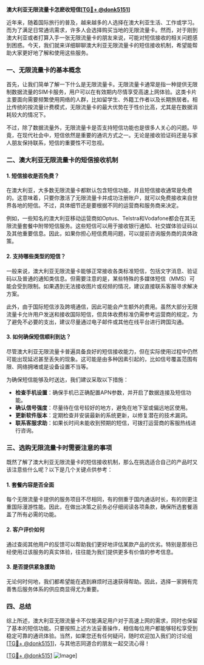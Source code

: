 **澳大利亚无限流量卡怎麽收短信[[TG💪+ @donk5151](https://t.me/s/donk5151)]**

近年来，随着国际旅行的普及，越来越多的人选择在澳大利亚生活、工作或学习。而为了满足日常通讯需求，许多人会选择购买当地的无限流量卡。然而，对于刚到澳大利亚或者打算入手一张无限流量卡的朋友来说，可能对短信接收的相关问题感到困惑。今天，我们就来详细聊聊澳大利亚无限流量卡的短信接收机制，希望能帮助大家更好地了解和使用这些服务。

### 一、无限流量卡的基本概念

首先，让我们简单了解一下什么是无限流量卡。无限流量卡通常是指一种提供无限制数据流量的SIM卡服务，用户可以在有效期内尽情享受高速上网体验。这类卡片主要面向需要频繁使用网络的人群，比如留学生、外籍工作者以及长期旅居者。相比传统的按流量计费模式，无限流量卡的最大优势在于性价比高，尤其是在数据消耗较大的情况下。

不过，除了数据流量外，无限流量卡是否支持短信功能也是很多人关心的问题。毕竟，在现代社会中，短信依然是重要的通讯方式之一。无论是接收验证码还是与家人朋友保持联系，短信的重要性不可忽视。

### 二、澳大利亚无限流量卡的短信接收机制

#### 1. 短信接收是否免费？

在澳大利亚，大多数无限流量卡都默认包含短信功能，并且短信接收通常是免费的。这意味着，只要你激活了无限流量卡并成功注册账户，就可以免费接收来自世界各地的短信。不过，具体细节还是要根据不同的运营商和服务商来决定。

例如，一些知名的澳大利亚移动运营商如Optus、Telstra和Vodafone都会在其无限流量套餐中附带短信服务。这些短信可以用于接收银行通知、社交媒体验证码以及其他重要信息。因此，如果你担心短信费用问题，可以提前咨询服务商的具体政策。

#### 2. 支持哪些类型的短信？

一般来说，澳大利亚无限流量卡能够正常接收各类标准短信，包括文字消息、验证码以及普通的通知类信息。但需要注意的是，某些特殊的多媒体短信（MMS）可能会受到限制。如果遇到无法接收图片或视频的情况，建议直接联系客服寻求解决方案。

此外，由于国际短信涉及跨境通信，因此可能会产生额外的费用。虽然大部分无限流量卡允许用户发送和接收国际短信，但具体收费标准仍需参考运营商的规定。为了避免不必要的支出，建议尽量通过电子邮件或其他在线平台进行跨国沟通。

#### 3. 如何确保短信顺利到达？

尽管澳大利亚无限流量卡普遍具备良好的短信接收能力，但在实际使用过程中仍然可能出现延迟甚至丢失的现象。这可能是由多种因素引起的，比如信号覆盖范围有限、网络拥堵或是设备设置不当等。

为确保短信能够及时送达，我们建议采取以下措施：

- **检查手机设置**：确保手机已正确配置APN参数，并开启了数据连接及短信功能。
- **确认信号强度**：尽量待在信号较好的地方，避免在地下室或偏远地区使用。
- **更新软件版本**：定期检查并安装最新的系统更新，以修复潜在的技术漏洞。
- **联系客服求助**：如果长时间未能收到预期的短信，可拨打运营商的客服热线进行咨询。

### 三、选购无限流量卡时需要注意的事项

既然了解了澳大利亚无限流量卡的短信接收机制，那么在挑选适合自己的产品时又该注意些什么呢？以下是几个关键点供参考：

#### 1. 套餐内容是否全面

每个无限流量卡提供的服务项目不尽相同，有的侧重于国内通话时长，有的则更注重国际漫游性能。因此，在做出决策之前务必仔细阅读各项条款，确保所选套餐涵盖了所有必需的功能。

#### 2. 客户评价如何

通过查阅其他用户的反馈可以帮助我们更好地评估某款产品的优劣。特别是那些已经使用过该服务的真实体验，往往能为我们提供更多有价值的参考信息。

#### 3. 是否提供紧急援助

无论何时何地，我们都希望能在遇到麻烦时迅速获得帮助。因此，选择一家拥有完善售后服务体系的供应商显得尤为重要。

### 四、总结

综上所述，澳大利亚无限流量卡不仅能满足用户对于高速上网的需求，同时也保留了基本的短信功能。只要按照上述方法妥善操作，相信每位用户都能够轻松享受到稳定可靠的通讯体验。当然，如果您还有任何疑问，随时欢迎加入我们的讨论组[[TG💪+ @donk5151](https://t.me/s/donk5151)]，与其他志同道合的朋友一起交流心得！

[[TG💪+ @donk5151](https://t.me/s/donk5151) ![Image](https://i.postimg.cc/rwNCRYN7/Snipaste-2025-04-30-17-27-05.png)]
